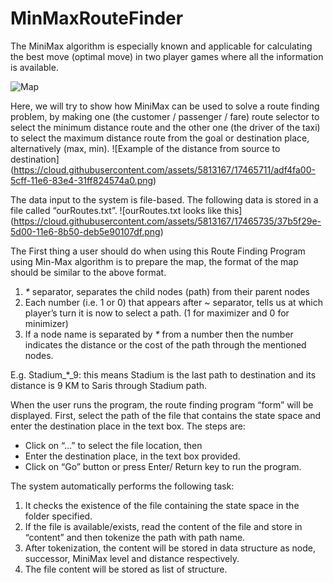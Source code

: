 MinMaxRouteFinder
=================

The MiniMax algorithm is especially known and applicable for calculating the best move (optimal move) in two player games where all the information is available. 

![Map](https://cloud.githubusercontent.com/assets/5813167/17465679/f5d37744-5cfe-11e6-8b98-ab7f8b913bce.png)

Here, we will try to show how MiniMax can be used to solve a route finding problem, by making one (the customer / passenger / fare)  route selector to select the minimum distance route and the other one (the driver of the taxi) to select the maximum distance route from the goal or destination place, alternatively (max, min). 
![Example of the distance from source to destination] (https://cloud.githubusercontent.com/assets/5813167/17465711/adf4fa00-5cff-11e6-83e4-31ff824574a0.png)

The data input to the system is file-based. The following data is stored in a file called “ourRoutes.txt”.
![ourRoutes.txt looks like this] (https://cloud.githubusercontent.com/assets/5813167/17465735/37b5f29e-5d00-11e6-8b50-deb5e90107df.png)

The First thing a user should do when using this Route Finding Program using Min-Max algorithm is to prepare the map, the format of the map should be similar to the above format. 

1. _*_ separator, separates the child nodes (path) from their parent nodes
2. Each number (i.e. 1 or 0) that appears after ~ separator, tells us at which player’s turn it is now to select a path.  (1 for maximizer and 0 for minimizer)
3. If a node name is separated by _*_ from a number then the number indicates the distance or the cost of the path through the mentioned nodes. 

E.g. Stadium_*_9: this means Stadium is the last path to destination and its distance is 9 KM to Saris through Stadium path.

When the user runs the program, the route finding program “form” will be displayed. First, select the path of the file that contains the state space and enter the destination place in the text box.
The steps are:  
* Click on “…” to select the file location, then
* Enter the destination place, in the text box provided.
* Click on “Go” button or press Enter/ Return key to run the program. 

The system automatically performs the following task:

1. It checks the existence of the file containing the state space in the folder specified.
2. If the file is available/exists, read the content of the file and store in “content” and then tokenize the path with path name.
3. After tokenization, the content will be stored in data structure as node, successor, MiniMax level and distance respectively. 
4. The file content will be stored as list of structure.

